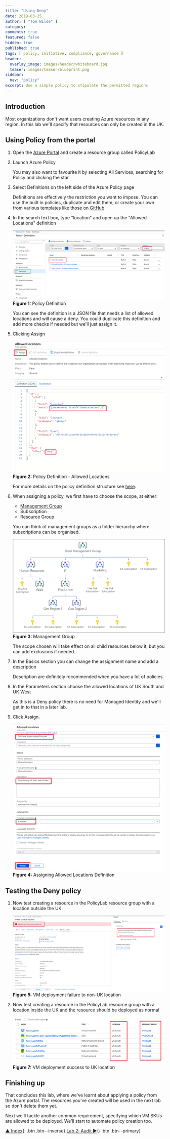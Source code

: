 ```yaml
---
title: "Using Deny"
date: 2019-03-25
author: [ "Tom Wilde" ]
category:
comments: true
featured: false
hidden: true
published: true
tags: [ policy, initiative, compliance, governance ]
header:
  overlay_image: images/header/whiteboard.jpg
  teaser: images/teaser/blueprint.png
sidebar:
  nav: "policy"
excerpt: Use a simple policy to stipulate the permitted regions
---
```


## Introduction

Most organizations don't want users creating Azure resources in any region. In this lab we'll specify that resources can only be created in the UK.

## Using Policy from the portal

1. Open the [Azure Portal](https://portal.azure.com) and create a resource group called PolicyLab

1. Launch Azure Policy

    You may also want to favourite it by selecting All Services, searching for Policy and clicking the star

1. Select Definitions on the left side of the Azure Policy page

    Definitions are effectively the restriction you want to impose. You can use the built in policies, duplicate and edit them, or create your own from various templates like those on [GitHub](https://github.com/Azure/azure-policy)

1. In the search text box, type "location" and open up the "Allowed Locations" definition

    ![Policy Definition](/automation/policy/images/lab1-policydefinition.png)
**Figure 1:** Policy Definition

    You can see the definition is a JSON file that needs a list of allowed locations and will cause a deny. You could duplicate this definition and add more checks if needed but we'll just assign it.

1. Clicking Assign

    ![Policy Definition-Allowed Locations](/automation/policy/images/lab1-policydefinition-allowedlocations.png)
**Figure 2:** Policy Definition - Allowed Locations

    For more details on the policy definition structure see [here](https://docs.microsoft.com/en-us/azure/governance/policy/concepts/definition-structure).

1. When assigning a policy, we first have to choose the scope, at either:

    - [Management Group](https://docs.microsoft.com/en-us/azure/governance/management-groups/)
    - Subscription
    - Resource Group

    You can think of management groups as a folder hierarchy where subscriptions can be organised.

    ![Management Groups example](/automation/policy/images/lab1-managementgroups.png)
**Figure 3:** Management Group

    The scope chosen will take effect on all child resources below it, but you can add exclusions if needed.

1. In the Basics section you can change the assignment name and add a description

    Description are definitely recommended when you have a lot of policies.

1. In the Parameters section choose the allowed locations of UK South and UK West

    As this is a Deny policy there is no need for Managed Identity and we'll get in to that in a later lab.

1. Click Assign.

    ![Policy Definition-Allowed Locations](/automation/policy/images/lab1-policydefinition-allowedlocations-assign.png)
**Figure 4:** Assigning Allowed Locations Definition

## Testing the Deny policy

1. Now test creating a resource in the PolicyLab resource group with a location outside the UK

    ![Policy Test-Portal](/automation/policy/images/lab1-policytest-portal.png)
**Figure 5:** VM deployment failure to non-UK location

1. Now test creating a resource in the PolicyLab resource group with a location inside the UK and the resource should be deployed as normal

    ![Policy Test-Portal](/automation/policy/images/lab1-policytest-portal-success.png)
**Figure 7:** VM deployment success to UK location

## Finishing up

That concludes this lab, where we've learnt about applying a policy from the Azure portal. The resources you've created will be used in the next lab so don't delete them yet.

Next we'll tackle another common requirement, specifying which VM SKUs are allowed to be deployed. We’ll start to automate policy creation too.

[▲ Index](../#labs){: .btn .btn--inverse} [Lab 2: Audit ►](../lab2){: .btn .btn--primary}

